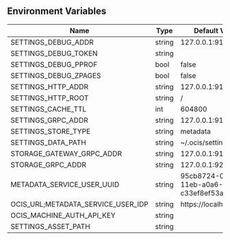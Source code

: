 ## Environment Variables

| Name | Type | Default Value | Description |
|------|------|---------------|-------------|
| SETTINGS_DEBUG_ADDR | string | 127.0.0.1:9194 | |
| SETTINGS_DEBUG_TOKEN | string |  | |
| SETTINGS_DEBUG_PPROF | bool | false | |
| SETTINGS_DEBUG_ZPAGES | bool | false | |
| SETTINGS_HTTP_ADDR | string | 127.0.0.1:9190 | |
| SETTINGS_HTTP_ROOT | string | / | |
| SETTINGS_CACHE_TTL | int | 604800 | |
| SETTINGS_GRPC_ADDR | string | 127.0.0.1:9191 | |
| SETTINGS_STORE_TYPE | string | metadata | |
| SETTINGS_DATA_PATH | string | ~/.ocis/settings | |
| STORAGE_GATEWAY_GRPC_ADDR | string | 127.0.0.1:9142 | |
| STORAGE_GRPC_ADDR | string | 127.0.0.1:9215 | |
| METADATA_SERVICE_USER_UUID | string | 95cb8724-03b2-11eb-a0a6-c33ef8ef53ad | |
| OCIS_URL;METADATA_SERVICE_USER_IDP | string | https://localhost:9200 | |
| OCIS_MACHINE_AUTH_API_KEY | string |  | |
| SETTINGS_ASSET_PATH | string |  | |